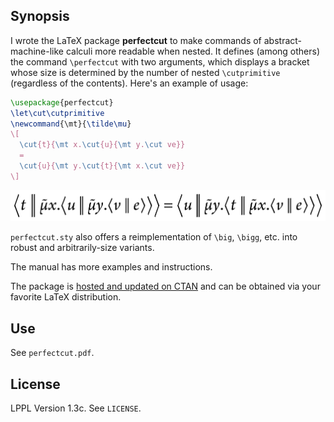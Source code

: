 ## Synopsis

I wrote the LaTeX package **perfectcut** to make commands of
abstract-machine-like calculi more readable when nested. It defines
(among others) the command `\perfectcut` with two arguments, which
displays a bracket whose size is determined by the number of nested
`\cutprimitive` (regardless of the contents). Here's an example of
usage:

```latex
\usepackage{perfectcut}
\let\cut\cutprimitive
\newcommand{\mt}{\tilde\mu}
\[
  \cut{t}{\mt x.\cut{u}{\mt y.\cut ve}}
  =
  \cut{u}{\mt y.\cut{t}{\mt x.\cut ve}}
\]
```

![Screenshot.](perfectcut.png)

`perfectcut.sty` also offers a reimplementation of `\big`, `\bigg`,
etc. into robust and arbitrarily-size variants.

The manual has more examples and instructions.

The package is [hosted and updated on CTAN](https://www.ctan.org/pkg/perfectcut)
and can be obtained via your favorite LaTeX distribution.

## Use

See `perfectcut.pdf`.

## License

LPPL Version 1.3c. See `LICENSE`.

